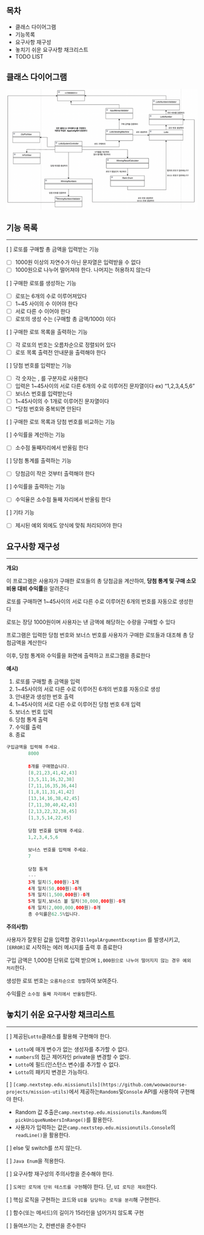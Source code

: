 ## 목차

- 클래스 다이어그램
- 기능목록
- 요구사항 재구성
- 놓치기 쉬운 요구사항 채크리스트
- TODO LIST

## 클래스 다이어그램

![lotto-misson-class-diagram](./action-class-diagram.png)

## 기능 목록

---

[  ] 로또를 구매할 총 금액을 입력받는 기능

- [  ] 1000원 이상의 자연수가 아닌 문자열은 입력받을 수 없다
- [  ] 1000원으로 나누어 떨어져야 한다. 나머지는 허용하지 않는다

[  ] 구매한 로또를 생성하는 기능

- [  ]  로또는 6개의 수로 이루어져있다
- [  ]  1~45 사이의 수 이어야 한다
- [  ] 서로 다른 수 이어야 한다
- [  ] 로또의 생성 수는 (구매할 총 금액/1000) 이다

[  ]  구매한 로또 목록을 출력하는 기능

- [  ] 각 로또의 번호는 오름차순으로 정렬되어 있다
- [  ] 로또 목록 출력전 안내문을 출력해야 한다

[  ] 당첨 번호를 입력받는 기능

- [  ] 각 숫자는 , 를 구분자로 사용한다
- [  ] 입력은 1~45사이의 서로 다른 6개의 수로 이루어진 문자열이다 ex) “1,2,3,4,5,6”
- [  ] 보너스 번호를 입력받는다
- [  ] 1~45사이의 수 1개로 이루어진 문자열이다
- [  ] *당첨 번호와 중복되면 안된다

[  ] 구매한 로또 목록과 당첨 번호를 비교하는 기능

[  ] 수익률을 계산하는 기능

- [  ] 소수점 둘째자리에서 반올림 한다

[  ] 당첨 통계를 출력하는 기능

- [  ] 당첨금이 작은 것부터 출력해야 한다

[  ] 수익률을 출력하는 기능

- [  ] 수익율은 소수점 둘째 자리에서 반올림 한다

[  ] 기타 기능

- [  ] 제시된 예외 외에도 양식에 맞춰 처리되어야 한다

## 요구사항 재구성

---

**개요)**

이 프로그램은 사용자가 구매한 로또들의 총 당첨금을 계산하여, **당첨 통계 및 구매 소모 비용 대비 수익률**을 알려준다

로또를 구매하면 1~45사이의 서로 다른 수로 이루어진 6개의 번호를 자동으로 생성한다

로또는 장당 1000원이며 사용자는 낸 금액에 해당하는 수량을 구매할 수 있다

프로그램은 입력한 당첨 번호와 보너스 번호를 사용자가 구매한 로또들과 대조해 총 당첨금액을 계산한다

이후, 당첨 통계와 수익률을 화면에 출력하고 프로그램을 종료한다

**예시)**

1. 로또를 구매할 총 금액을 입력
2. 1~45사이의 서로 다른 수로 이루어진 6개의 번호를 자동으로 생성
3. 안내문과 생성한 번호 출력
4. 1~45사이의 서로 다른 수로 이루어진 당첨 번호 6개 입력
5. 보너스 번호 입력
6. 당첨 통계 출력
7. 수익률 출력
8. 종료

```java
구입금액을 입력해 주세요.
        8000

        8개를 구매했습니다.
        [8,21,23,41,42,43]
        [3,5,11,16,32,38]
        [7,11,16,35,36,44]
        [1,8,11,31,41,42]
        [13,14,16,38,42,45]
        [7,11,30,40,42,43]
        [2,13,22,32,38,45]
        [1,3,5,14,22,45]

        당첨 번호를 입력해 주세요.
        1,2,3,4,5,6

        보너스 번호를 입력해 주세요.
        7

        당첨 통계
        ---
        3개 일치(5,000원)-1개
        4개 일치(50,000원)-0개
        5개 일치(1,500,000원)-0개
        5개 일치,보너스 볼 일치(30,000,000원)-0개
        6개 일치(2,000,000,000원)-0개
        총 수익률은62.5%입니다.
```

**주의사항)**

사용자가 잘못된 값을 입력할 경우`IllegalArgumentException`
를 발생시키고, `[ERROR]`로 시작하는 에러 메시지를 출력 후 종료한다

구입 금액은 1,000원 단위로 입력 받으며 `1,000원으로 나누어 떨어지지 않는 경우 예외 처리`한다.

생성한 로또 번호는 `오름차순으로 정렬`하여 보여준다.

수익률은 `소수점 둘째 자리에서 반올림`한다.

## 놓치기 쉬운 요구사항 채크리스트

---

[  ] 제공된`Lotto`클래스를 활용해 구현해야 한다.

- `Lotto`에 매개 변수가 없는 생성자를 추가할 수 없다.
- `numbers`의 접근 제어자인 private을 변경할 수 없다.
- `Lotto`에 필드(인스턴스 변수)를 추가할 수 없다.
- `Lotto`의 패키지 변경은 가능하다.

[  ] `[camp.nextstep.edu.missionutils](https://github.com/woowacourse-projects/mission-utils)`에서 제공하는`Randoms`및`Console`
API를 사용하여 구현해야 한다.

- Random 값 추출은`camp.nextstep.edu.missionutils.Randoms`의`pickUniqueNumbersInRange()`를 활용한다.
- 사용자가 입력하는 값은`camp.nextstep.edu.missionutils.Console`의`readLine()`을 활용한다.

[  ] else 및 switch를 쓰지 않는다.

[  ] `Java Enum`을 적용한다.

[  ] 요구사항 재구성의 주의사항을 준수해야 한다.

[  ] `도메인 로직에 단위 테스트를 구현`해야 한다. 단, `UI 로직은 제외`한다.

[  ] 핵심 로직을 구현하는 코드와 `UI를 담당하는 로직을 분리`해 구현한다.

[  ] 함수(또는 메서드)의 길이가 15라인을 넘어가지 않도록 구현

[  ] 들여쓰기는 2, 컨밴션을 준수한다